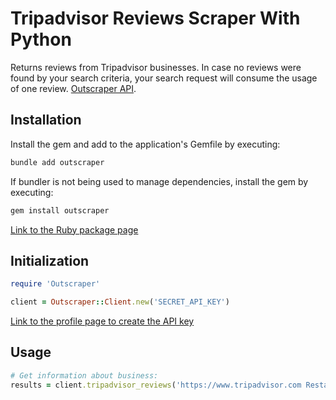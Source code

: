 # Tripadvisor Reviews Scraper With Python

Returns reviews from Tripadvisor businesses.
In case no reviews were found by your search criteria, your search request will consume the usage of one review. [Outscraper API](https://app.outscraper.cloud/api-docs#tag/Reviews-and-Comments/paths/~1tripadvisor-reviews/get).

## Installation

Install the gem and add to the application's Gemfile by executing:
```bash
bundle add outscraper
```

If bundler is not being used to manage dependencies, install the gem by executing:
```bash
gem install outscraper
```

[Link to the Ruby package page](https://rubygems.org/gems/outscraper)

## Initialization
```ruby
require 'Outscraper'

client = Outscraper::Client.new('SECRET_API_KEY')
```
[Link to the profile page to create the API key](https://app.outscraper.com/profile)

## Usage

```ruby
# Get information about business:
results = client.tripadvisor_reviews('https://www.tripadvisor.com Restaurant_Review-g187147-d12947099-Reviews-Mayfair_Garden-Paris_Ile_de_France.html')
```
